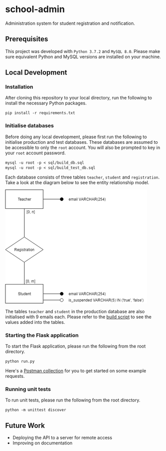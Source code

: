 # school-admin
Administration system for student registration and notification.

## Prerequisites
This project was developed with `Python 3.7.2` and `MySQL 8.0`. Please make sure equivalent Python and MySQL versions are installed on your machine.

## Local Development
### Installation
After cloning this repository to your local directory, run the following to install the necessary Python packages.
```
pip install -r requirements.txt
```

### Initialise databases
Before doing any local development, please first run the following to initialise production and test databases. These databases are assumed to be accessible to only the `root` account. You will also be prompted to key in your `root` account password.
```
mysql -u root -p < sql/build_db.sql
mysql -u root -p < sql/build_test_db.sql
```

Each database consists of three tables `teacher`, `student` and `registration`. Take a look at the diagram below to see the entity relationship model.

![DB Entity RS Model](https://github.com/szenius/school-admin/blob/master/db_entity_rs_model.png)

The tables `teacher` and `student` in the production database are also initialised with 9 emails each. Please refer to the [build script](https://github.com/szenius/school-admin/blob/master/sql/build_db.sql) to see the values added into the tables.

### Starting the Flask application
To start the Flask application, please run the following from the root directory.
```
python run.py
```

Here's a [Postman collection](https://www.getpostman.com/collections/374ea00428490c14bff7) for you to get started on some example requests.

### Running unit tests
To run unit tests, please run the following from the root directory.
```
python -m unittest discover
```

## Future Work
* Deploying the API to a server for remote access
* Improving on documentation
